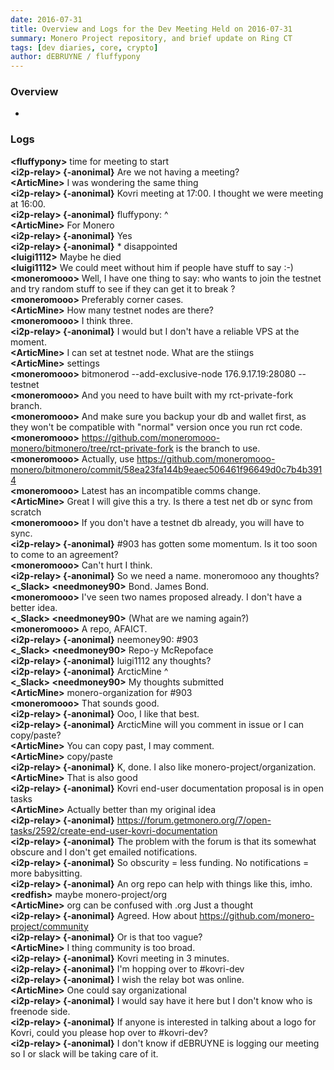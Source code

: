 ```yaml
---
date: 2016-07-31
title: Overview and Logs for the Dev Meeting Held on 2016-07-31
summary: Monero Project repository, and brief update on Ring CT
tags: [dev diaries, core, crypto]
author: dEBRUYNE / fluffypony
---
```


### Overview 

-

### Logs

**\<fluffypony>** time for meeting to start   
**\<i2p-relay> {-anonimal}** Are we not having a meeting?  
**\<ArticMine>** I was wondering the same thing  
**\<i2p-relay> {-anonimal}** Kovri meeting at 17:00. I thought we were meeting at 16:00.  
**\<i2p-relay> {-anonimal}** fluffypony: ^  
**\<ArticMine>** For Monero  
**\<i2p-relay> {-anonimal}** Yes  
**\<i2p-relay> {-anonimal}** * disappointed  
**\<luigi1112>** Maybe he died  
**\<luigi1112>** We could meet without him if people have stuff to say :-)  
**\<moneromooo>** Well, I have one thing to say: who wants to join the testnet and try random stuff to see if they can get it to break ?  
**\<moneromooo>** Preferably corner cases.  
**\<ArticMine>** How many testnet nodes are there?  
**\<moneromooo>** I think three.  
**\<i2p-relay> {-anonimal}** I would but I don't have a reliable VPS at the moment.  
**\<ArticMine>** I can set at testnet node. What are the stiings  
**\<ArticMine>** settings  
**\<moneromooo>** bitmonerod --add-exclusive-node 176.9.17.19:28080 --testnet  
**\<moneromooo>** And you need to have built with my rct-private-fork branch.  
**\<moneromooo>** And make sure you backup your db and wallet first, as they won't be compatible with "normal" version once you run rct code.  
**\<moneromooo>** https://github.com/moneromooo-monero/bitmonero/tree/rct-private-fork is the branch to use.  
**\<moneromooo>** Actually, use https://github.com/moneromooo-monero/bitmonero/commit/58ea23fa144b9eaec506461f96649d0c7b4b3914  
**\<moneromooo>** Latest has an incompatible comms change.  
**\<ArticMine>** Great I will give this a try. Is there a test net db or sync from scratch  
**\<moneromooo>** If you don't have a testnet db already, you will have to sync.  
**\<i2p-relay> {-anonimal}** #903 has gotten some momentum. Is it too soon to come to an agreement?  
**\<moneromooo>** Can't hurt I think.  
**\<i2p-relay> {-anonimal}** So we need a name. moneromooo any thoughts?  
**\<_Slack> \<needmoney90>** Bond. James Bond.  
**\<moneromooo>** I've seen two names proposed already. I don't have a better idea.  
**\<_Slack> \<needmoney90>** (What are we naming again?)  
**\<moneromooo>** A repo, AFAICT.  
**\<i2p-relay> {-anonimal}** neemoney90: #903  
**\<_Slack> \<needmoney90>** Repo-y McRepoface  
**\<i2p-relay> {-anonimal}** luigi1112 any thoughts?  
**\<i2p-relay> {-anonimal}** ArcticMine ^  
**\<_Slack> \<needmoney90>** My thoughts submitted  
**\<ArticMine>** monero-organization for #903  
**\<moneromooo>** That sounds good.  
**\<i2p-relay> {-anonimal}** Ooo, I like that best.  
**\<i2p-relay> {-anonimal}** ArcticMine will you comment in issue or I can copy/paste?  
**\<ArticMine>** You can copy past, I may comment.  
**\<ArticMine>** copy/paste  
**\<i2p-relay> {-anonimal}** K, done. I also like monero-project/organization.  
**\<ArticMine>** That is also good  
**\<i2p-relay> {-anonimal}** Kovri end-user documentation proposal is in open tasks  
**\<ArticMine>** Actually better than my original idea  
**\<i2p-relay> {-anonimal}** https://forum.getmonero.org/7/open-tasks/2592/create-end-user-kovri-documentation  
**\<i2p-relay> {-anonimal}** The problem with the forum is that its somewhat obscure and I don't get emailed notifications.  
**\<i2p-relay> {-anonimal}** So obscurity = less funding. No notifications = more babysitting.  
**\<i2p-relay> {-anonimal}** An org repo can help with things like this, imho.  
**\<redfish>** maybe monero-project/org  
**\<ArticMine>** org can be confused with .org Just a thought  
**\<i2p-relay> {-anonimal}** Agreed. How about https://github.com/monero-project/community  
**\<i2p-relay> {-anonimal}** Or is that too vague?  
**\<ArticMine>** I thing community is too broad.  
**\<i2p-relay> {-anonimal}** Kovri meeting in 3 minutes.  
**\<i2p-relay> {-anonimal}** I'm hopping over to #kovri-dev  
**\<i2p-relay> {-anonimal}** I wish the relay bot was online.  
**\<ArticMine>** One could say organizational  
**\<i2p-relay> {-anonimal}** I would say have it here but I don't know who is freenode side.  
**\<i2p-relay> {-anonimal}** If anyone is interested in talking about a logo for Kovri, could you please hop over to #kovri-dev?  
**\<i2p-relay> {-anonimal}** I don't know if dEBRUYNE is logging our meeting so I or slack will be taking care of it.  
